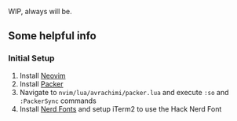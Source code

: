 WIP, always will be.

## Some helpful info

### Initial Setup

1. Install [Neovim](https://neovim.io/)
2. Install [Packer](https://github.com/wbthomason/packer.nvim)
3. Navigate to ```nvim/lua/avrachimi/packer.lua``` and execute ```:so``` and ```:PackerSync``` commands
4. Install [Nerd Fonts](https://github.com/ryanoasis/nerd-fonts) and setup iTerm2 to use the Hack Nerd Font
